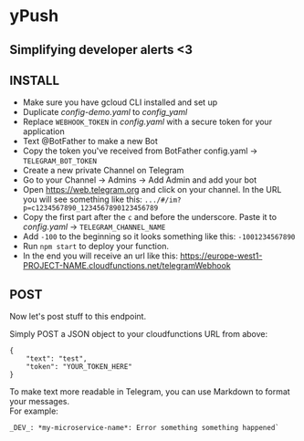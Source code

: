 # yPush
## Simplifying developer alerts <3


## INSTALL

- Make sure you have gcloud CLI installed and set up
- Duplicate _config-demo.yaml_ to _config_yaml_
- Replace `WEBHOOK_TOKEN` in _config.yaml_ with a secure token for your application
- Text @BotFather to make a new Bot
- Copy the token you've received from BotFather config.yaml -> `TELEGRAM_BOT_TOKEN`
- Create a new private Channel on Telegram
- Go to your Channel -> Admins -> Add Admin and add your bot
- Open https://web.telegram.org and click on your channel. In the URL you will see something like this: `.../#/im?p=c1234567890_1234567890123456789`
- Copy the first part after the `c` and before the underscore. Paste it to _config.yaml_ -> `TELEGRAM_CHANNEL_NAME`
- Add `-100` to the beginning so it looks something like this: `-1001234567890`
- Run `npm start` to deploy your function.
- In the end you will receive an url like this: https://europe-west1-PROJECT-NAME.cloudfunctions.net/telegramWebhook

## POST

Now let's post stuff to this endpoint.

Simply POST a JSON object to your cloudfunctions URL from above:
```
{
	"text": "test",
	"token": "YOUR_TOKEN_HERE"
}
```

To make text more readable in Telegram, you can use Markdown to format your messages.  
For example:
```
_DEV_: *my-microservice-name*: Error something something happened`
```
